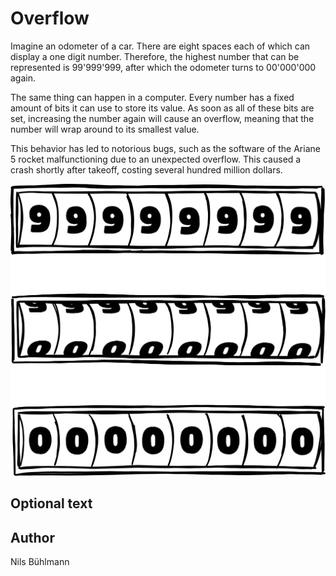 <!-- BEGIN TITLE -->
# Overflow
<!-- END TITLE -->

<!-- BEGIN BODY -->
Imagine an odometer of a car. There are eight spaces each of which can display a one digit number. Therefore, the highest number that can be represented is 99'999'999, after which the odometer turns to 00'000'000 again.

The same thing can happen in a computer. Every number has a fixed amount of bits it can use to store its value. As soon as all of these bits are set, increasing the number again will cause an overflow, meaning that the number will wrap around to its smallest value.

This behavior has led to notorious bugs, such as the software of the Ariane 5 rocket malfunctioning due to an unexpected overflow. This caused a crash shortly after takeoff, costing several hundred million dollars.
<!-- END BODY -->

![Overflow](../images/image-046-overflow.svg)


## Optional text
<!-- BEGIN OPTIONAL -->

<!-- END OPTIONAL -->



## Author
<!-- BEGIN AUTHOR -->
Nils Bühlmann
<!-- END AUTHOR -->
